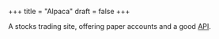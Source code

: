 +++
title = "Alpaca"
draft = false
+++

A stocks trading site, offering paper accounts and a good [API](https://alpaca.markets/docs/api-documentation/).
